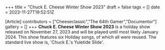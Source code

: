 +++
title = "Chuck E. Cheese Winter Show 2023"
draft = false
tags = []
date = 2023-11-27T19:52:51Z

[Article]
contributors = ["Cheeseclassic","The 64th Gamer","Documentor"]
gallery = []
+++
**Chuck E. Cheese Winter Show 2023** is a holiday show released on November 27, 2023 and will be played until most likely January 2024. This show features six Holiday songs, of which all were reused. The standard live show is, 'Chuck E.'s Yuletide Slide'.